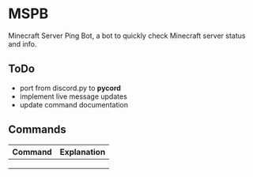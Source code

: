 # MSPB
Minecraft Server Ping Bot, a bot to quickly check Minecraft server status and info.

## ToDo
- port from discord.py to **pycord**
- implement live message updates
- update command documentation

## Commands
| Command | Explanation |
|---------|-------------|
|         |             |
|         |             |
|         |             |